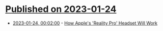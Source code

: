 # [Published on 2023-01-24](index.md)

* [2023-01-24, 00:02:00](https://apple.slashdot.org/story/23/01/23/2226217/how-apples-reality-pro-headset-will-work?utm_source=rss1.0mainlinkanon&utm_medium=feed) - [How Apple's 'Reality Pro' Headset Will Work](https://apple.slashdot.org/story/23/01/23/2226217/how-apples-reality-pro-headset-will-work?utm_source=rss1.0mainlinkanon&utm_medium=feed)
